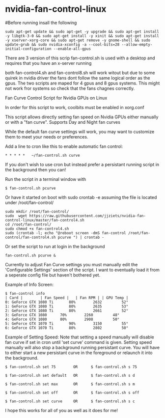 # nvidia-fan-control-linux

#Before running insall the following 
``` 
sudo apt-get update && sudo apt-get -y upgrade && sudo apt-get install -y libgtk-3-0 && sudo apt-get install -y xinit && sudo apt-get install -y xserver-xorg-core && sudo apt-get remove -y gnome-shell && sudo update-grub && sudo nvidia-xconfig -a --cool-bits=28 --allow-empty-initial-configuration --enable-all-gpus
```

There are 3 version  of this scrip
fan-control.sh is used with a desktop and requires that you have an x-server running

both fan-control4.sh and fan-control8.sh will work witout but due to some quirek in nvidia driver the fans dont follow the same logical order as the gpus. The two scripts are maped for 4 gpus and 8 gpus systems. This might not work fror systems so check that the fans chagnes correctly. 


Fan Curve Control Script for Nvidia GPUs on Linux

In order for this script to work, coolbits must be enabled in xorg.conf

This script allows directly setting fan speed on Nvidia GPUs either manually or with a "fan curve".
Supports Day and Night fan curves

While the default fan curve settings will work, you may want to customize them to meet your needs or
preferences.

Add a line to cron like this to enable automatic fan control:

```
* * * * *	~/fan-control.sh curve
```

If you don't wish to use cron but instead prefer a persistant running script in the background then you can!

Run the script in a terminal window with
```
$ fan-control.sh pcurve
```

Or have it started on boot with sudo crontab -e assuming the file is located under /root/fan-control/
```
sudo mkdir /root/fan-control/
sudo  wget https://raw.githubusercontent.com/jjziets/nvidia-fan-control-linux/master/fan-control4.sh
cd /root/fan-control/ 
sudo chmod +x fan-control4.sh
sudo (crontab -l; echo "@reboot screen -dmS fan-control /root/fan-control/fan-control4.sh pcurve ") | crontab -
```

Or set the script to run at login in the background
```
fan-control.sh pcurve &
```

Currently to adjust Fan Curve settings you must manually edit the 'Configurable Settings' section of the script. 
I want to eventually load it from a seperate config file but haven't bothered yet.

Example of Info Screen:

```
$ fan-control info
| Card |		| Fan Speed |	| Fan RPM |	| GPU Temp |
0: GeForce GTX 1080 Ti	     80%	    2632	     52°
1: GeForce GTX 1080 Ti	     80%	    2635	     53°
2: GeForce GTX 1080 Ti	     80%	    2661	     52°
3: GeForce GTX 1080	     70%	    2260	     48°
4: GeForce GTX 1080	     80%	    2908	     50°
5: GeForce GTX 1070 Ti	     90%	    3150	     55°
6: GeForce GTX 1070 Ti	     80%	    2802	     50°

```

Example of Setting Speed:
Note that setting a speed manually will disable fan curve if set in cron until 'set curve' command is given.
Setting speed manually will also stop a background running persistant curve. You will have to either start
a new persistant curve in the foreground or relaunch it into the background.

```
$ fan-control.sh set 75        OR      $ fan-control.sh s 75

$ fan-control.sh set default   OR      $ fan-control.sh s d

$ fan-control.sh set max       OR      $ fan-control.sh s m

$ fan-control.sh set off       OR      $ fan-control.sh s off

$ fan-control.sh set curve     OR      $ fan-control.sh s c
```

I hope this works for all of you as well as it does for me!
